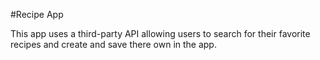 #Recipe App

This app uses a third-party API allowing users to search for their favorite recipes and create and save there own in the app.
